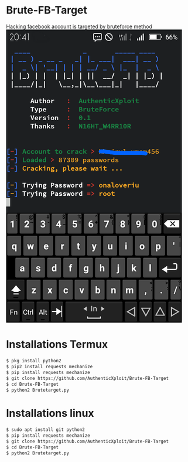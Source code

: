 # Brute-FB-Target
Hacking facebook account is targeted by bruteforce method
<img src="https://github.com/AuthenticXploit/Brute-FB-Target/blob/main/Screenshot_2020-12-09-20-41-25-picsay.png">
# Installations Termux
```
$ pkg install python2
$ pip2 install requests mechanize
$ pip install requests mechanize
$ git clone https://github.com/AuthenticXploit/Brute-FB-Target
$ cd Brute-FB-Target
$ python2 Brutetarget.py
```
# Installations linux
```
$ sudo apt install git python2
$ pip install requests mechanize 
$ git clone https://github.com/AuthenticXploit/Brute-FB-Target
$ cd Brute-FB-Target
$ python2 Brutetarget.py
```
